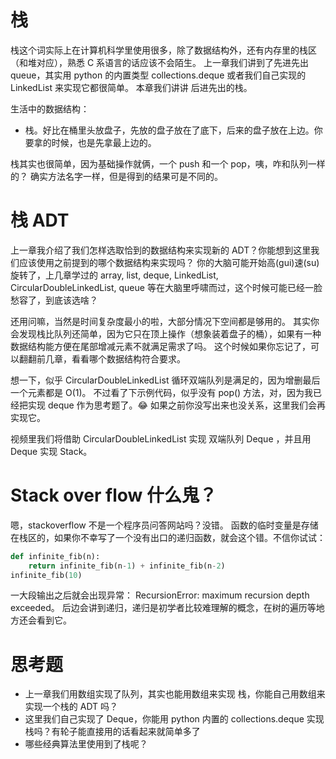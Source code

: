 # 栈

栈这个词实际上在计算机科学里使用很多，除了数据结构外，还有内存里的栈区 （和堆对应），熟悉 C 系语言的话应该不会陌生。
上一章我们讲到了先进先出 queue，其实用 python 的内置类型 collections.deque 或者我们自己实现的 LinkedList 来实现它都很简单。
本章我们讲讲 后进先出的栈。

生活中的数据结构：

- 栈。好比在桶里头放盘子，先放的盘子放在了底下，后来的盘子放在上边。你要拿的时候，也是先拿最上边的。

栈其实也很简单，因为基础操作就俩，一个 push 和一个 pop，咦，咋和队列一样的？
确实方法名字一样，但是得到的结果可是不同的。


# 栈 ADT

上一章我介绍了我们怎样选取恰到的数据结构来实现新的 ADT？你能想到这里我们应该使用之前提到的哪个数据结构来实现吗？
你的大脑可能开始高(gui)速(su)旋转了，上几章学过的 array, list, deque, LinkedList, CircularDoubleLinkedList, queue
等在大脑里呼啸而过，这个时候可能已经一脸愁容了，到底该选啥？

还用问嘛，当然是时间复杂度最小的啦，大部分情况下空间都是够用的。
其实你会发现栈比队列还简单，因为它只在顶上操作（想象装着盘子的桶），如果有一种数据结构能方便在尾部增减元素不就满足需求了吗。
这个时候如果你忘记了，可以翻翻前几章，看看哪个数据结构符合要求。

想一下，似乎 CircularDoubleLinkedList 循环双端队列是满足的，因为增删最后一个元素都是 O(1)。
不过看了下示例代码，似乎没有 pop() 方法，对，因为我已经把实现 deque 作为思考题了。😂
如果之前你没写出来也没关系，这里我们会再实现它。


视频里我们将借助 CircularDoubleLinkedList 实现 双端队列 Deque ，并且用 Deque 实现 Stack。


# Stack over flow 什么鬼？
嗯，stackoverflow 不是一个程序员问答网站吗？没错。
函数的临时变量是存储在栈区的，如果你不幸写了一个没有出口的递归函数，就会这个错。不信你试试：


```py
def infinite_fib(n):
    return infinite_fib(n-1) + infinite_fib(n-2)
infinite_fib(10)
```

一大段输出之后就会出现异常： RecursionError: maximum recursion depth exceeded。
后边会讲到递归，递归是初学者比较难理解的概念，在树的遍历等地方还会看到它。


# 思考题
- 上一章我们用数组实现了队列，其实也能用数组来实现 栈，你能自己用数组来实现一个栈的 ADT 吗？
- 这里我们自己实现了 Deque，你能用 python 内置的 collections.deque 实现栈吗？有轮子能直接用的话看起来就简单多了
- 哪些经典算法里使用到了栈呢？
